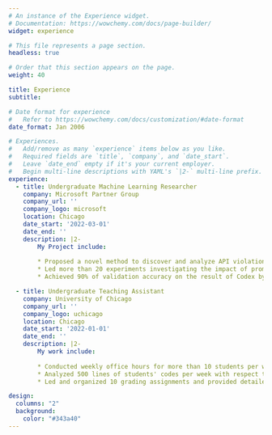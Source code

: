 ```yaml
---
# An instance of the Experience widget.
# Documentation: https://wowchemy.com/docs/page-builder/
widget: experience

# This file represents a page section.
headless: true

# Order that this section appears on the page.
weight: 40

title: Experience
subtitle:

# Date format for experience
#   Refer to https://wowchemy.com/docs/customization/#date-format
date_format: Jan 2006

# Experiences.
#   Add/remove as many `experience` items below as you like.
#   Required fields are `title`, `company`, and `date_start`.
#   Leave `date_end` empty if it's your current employer.
#   Begin multi-line descriptions with YAML's `|2-` multi-line prefix.
experience:
  - title: Undergraduate Machine Learning Researcher
    company: Microsoft Partner Group
    company_url: ''
    company_logo: microsoft
    location: Chicago
    date_start: '2022-03-01'
    date_end: ''
    description: |2-
        My Project include:
        
        * Proposed a novel method to discover and analyze API violations by using Large Language Model
        * Led more than 20 experiments investigating the impact of prompts sentences on the accuracy of Codex output
        * Achieved 90% of validation accuracy on the result of Codex by fine-tuning input prompts and customized post-processing pipeline

  - title: Undergraduate Teaching Assistant
    company: University of Chicago
    company_url: ''
    company_logo: uchicago
    location: Chicago
    date_start: '2022-01-01'
    date_end: ''
    description: |2-
        My work include:
        
        * Conducted weekly office hours for more than 10 students per week to clarify fundamental programming concepts such as Linked List
        * Analyzed 500 lines of students' codes per week with respect to quality and efficiency
        * Led and organized 10 grading assignments and provided detailed feedback to 8 graders.

design:
  columns: "2"
  background:
    color: "#343a40"
---
```

